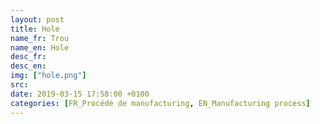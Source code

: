 ```yaml
---
layout: post
title: Hole
name_fr: Trou
name_en: Hole
desc_fr: 
desc_en: 
img: ["hole.png"]
src: 
date: 2019-03-15 17:58:00 +0100
categories: [FR_Procédé de manufacturing, EN_Manufacturing process]
---
```


